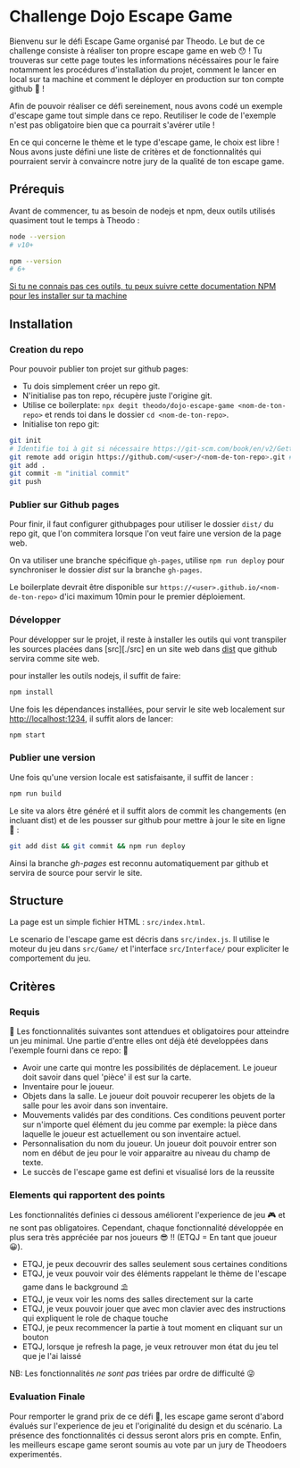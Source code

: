# Challenge Dojo Escape Game

Bienvenu sur le défi Escape Game organisé par Theodo. Le but de ce challenge consiste à réaliser ton propre escape game en web 😯 ! Tu trouveras sur cette page toutes les informations nécéssaires pour le faire notamment les procédures d'installation du projet, comment le lancer en local sur ta machine et comment le déployer en production sur ton compte github 🥳 !

Afin de pouvoir réaliser ce défi sereinement, nous avons codé un exemple d'escape game tout simple dans ce repo. Reutiliser le code de l'exemple n'est pas obligatoire bien que ca pourrait s'avérer utile ! 

En ce qui concerne le thème et le type d'escape game, le choix est libre ! Nous avons juste défini une liste de critères et de fonctionnalités qui pourraient servir à convaincre notre jury de la qualité de ton escape game.

## Prérequis

Avant de commencer, tu as besoin de nodejs et npm, deux outils utilisés quasiment tout le temps à Theodo :

```bash
node --version
# v10+
```

```bash
npm --version
# 6+
```

[Si tu ne connais pas ces outils, tu peux suivre cette documentation NPM pour les installer sur ta machine](https://docs.npmjs.com/downloading-and-installing-node-js-and-npm)

## Installation

### Creation du repo

Pour pouvoir publier ton projet sur github pages:

- Tu dois simplement créer un repo git.
- N'initialise pas ton repo, récupère juste l'origine git.
- Utilise ce boilerplate: `npx degit theodo/dojo-escape-game <nom-de-ton-repo>` et rends toi dans le dossier `cd <nom-de-ton-repo>`.
- Initialise ton repo git:

```bash
git init
# Identifie toi à git si nécessaire https://git-scm.com/book/en/v2/Getting-Started-First-Time-Git-Setup
git remote add origin https://github.com/<user>/<nom-de-ton-repo>.git # ou en ssh : git remote add origin git@github.com:<user>/<nom-de-ton-repo>.git
git add .
git commit -m "initial commit"
git push
```

### Publier sur Github pages

Pour finir, il faut configurer githubpages pour utiliser le dossier `dist/` du repo git, que l'on commitera lorsque l'on veut faire une version de la page web.

On va utiliser une branche spécifique `gh-pages`, utilise `npm run deploy` pour synchroniser le dossier _dist_ sur la branche `gh-pages`.

Le boilerplate devrait être disponible sur `https://<user>.github.io/<nom-de-ton-repo>` d'ici maximum 10min pour le premier déploiement.

### Développer

Pour développer sur le projet, il reste à installer les outils qui vont transpiler les sources placées dans [src][./src] en un site web dans [dist](./dist) que github servira comme site web.

pour installer les outils nodejs, il suffit de faire:

```bash
npm install
```

Une fois les dépendances installées, pour servir le site web localement sur [http://localhost:1234](http://localhost:1234), il suffit alors de lancer:

```bash
npm start
```

### Publier une version

Une fois qu'une version locale est satisfaisante, il suffit de lancer :

```bash
npm run build
```

Le site va alors être généré et il suffit alors de commit les changements (en incluant dist) et de les pousser sur github pour mettre à jour le site en ligne 🎉 :

```bash
git add dist && git commit && npm run deploy
```

Ainsi la branche _gh-pages_ est reconnu automatiquement par github et servira de source pour servir le site.

## Structure

La page est un simple fichier HTML : `src/index.html`.

Le scenario de l'escape game est décris dans `src/index.js`. Il utilise le moteur du jeu dans `src/Game/` et l'interface `src/Interface/` pour expliciter le comportement du jeu.

## Critères

### Requis

🚨 Les fonctionnalités suivantes sont attendues et obligatoires pour atteindre un jeu minimal. Une partie d'entre elles ont déjà été developpées dans l'exemple fourni dans ce repo: 🚨

- Avoir une carte qui montre les possibilités de déplacement. Le joueur doit savoir dans quel 'pièce' il est sur la carte.
- Inventaire pour le joueur. 
- Objets dans la salle. Le joueur doit pouvoir recuperer les objets de la salle pour les avoir dans son inventaire.
- Mouvements validés par des conditions. Ces conditions peuvent porter sur n'importe quel élément du jeu comme par exemple: la pièce dans laquelle le joueur est actuellement ou son inventaire actuel.
- Personnalisation du nom du joueur. Un joueur doit pouvoir entrer son nom en début de jeu pour le voir apparaitre au niveau du champ de texte.
- Le succès de l'escape game est defini et visualisé lors de la reussite

### Elements qui rapportent des points

Les fonctionnalités definies ci dessous améliorent l'experience de jeu 🎮 et ne sont pas obligatoires. Cependant, chaque fonctionnalité développée en plus sera très appréciée par nos joueurs 😎 !! (ETQJ = En tant que joueur 😀).

- ETQJ, je peux decouvrir des salles seulement sous certaines conditions
- ETQJ, je veux pouvoir voir des éléments rappelant le thème de l'escape game dans le background ⛱️
- ETQJ, je veux voir les noms des salles directement sur la carte
- ETQJ, je veux pouvoir jouer que avec mon clavier avec des instructions qui expliquent le role de chaque touche
- ETQJ, je peux recommencer la partie à tout moment en cliquant sur un bouton
- ETQJ, lorsque je refresh la page, je veux retrouver mon état du jeu tel que je l'ai laissé

NB: Les fonctionnalités _ne sont pas_ triées par ordre de difficulté 😜

### Evaluation Finale

Pour remporter le grand prix de ce défi 🥇, les escape game seront d'abord évalués sur l'experience de jeu et l'originalité du design et du scénario. La présence des fonctionnalités ci dessus seront alors pris en compte. Enfin, les meilleurs escape game seront soumis au vote par un jury de Theodoers experimentés.